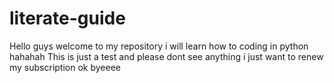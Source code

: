 # literate-guide
Hello guys welcome to my repository i will learn how to coding in python hahahah
This is just a test and please dont see anything i just want to renew my subscription ok byeeee
